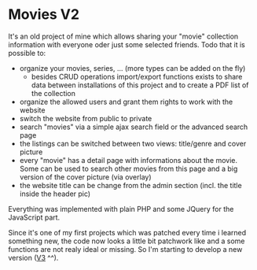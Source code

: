 Movies V2
=========

It's an old project of mine which allows sharing your "movie" collection information with everyone oder just some selected friends. Todo that it is possible to:

- organize your movies, series, ... (more types can be added on the fly)
	- besides CRUD operations import/export functions exists to share data between installations of this project and to create a PDF list of the collection
- organize the allowed users and grant them rights to work with the website
- switch the website from public to private
- search "movies" via a simple ajax search field or the advanced search page
- the listings can be switched between two views: title/genre and cover picture
- every "movie" has a detail page with informations about the movie. Some can be used to search other movies from this page and a big version of the cover picture (via overlay)
- the website title can be change from the admin section (incl. the title inside the header pic)

Everything was implemented with plain PHP and some JQuery for the JavaScript part.

Since it's one of my first projects which was patched every time i learned something new, the code now looks a little bit patchwork like and a some functions are not realy ideal or missing. So I'm starting to develop a new version ([V3](https://github.com/Spezelechse/movies-v3) ^^).
